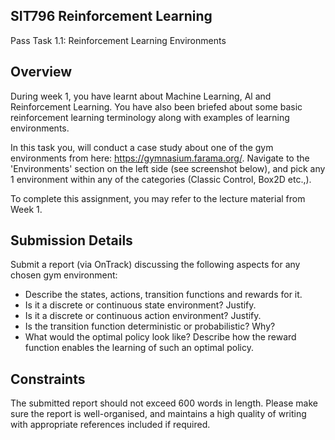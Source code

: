 ## SIT796 Reinforcement Learning

Pass Task 1.1: Reinforcement Learning Environments

## Overview

During week 1, you have learnt about Machine Learning, Al and Reinforcement Learning. You have also been briefed about some basic reinforcement learning terminology along with examples of learning environments.

In this task you, will conduct a case study about one of the gym environments from here: https://gymnasium.farama.org/. Navigate to the 'Environments' section on the left side (see screenshot below), and pick any 1 environment within any of the categories (Classic Control, Box2D etc.,).

To complete this assignment, you may refer to the lecture material from Week 1.

<!-- image -->

## Submission Details

Submit a report (via OnTrack) discussing the following aspects for any chosen gym environment:

- Describe the states, actions, transition functions and rewards for it.
- Is it a discrete or continuous state environment? Justify.
- Is it a discrete or continuous action environment? Justify.
- Is the transition function deterministic or probabilistic? Why?
- What would the optimal policy look like? Describe how the reward function enables the learning of such an optimal policy.

## Constraints

The submitted report should not exceed 600 words in length. Please make sure the report is well-organised, and maintains a high quality of writing with appropriate references included if required.

<!-- image -->